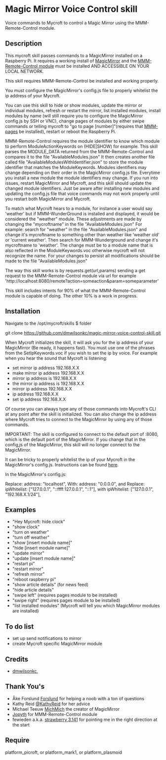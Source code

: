 # Magic Mirror Voice Control skill
Voice commands to Mycroft to control a Magic Mirror using the MMM-Remote-Control module.

## Description
This mycroft skill passes commands to a MagicMirror installed on a Raspberry Pi. It requires a working install of [MagicMirror](https://github.com/MichMich/MagicMirror) and the [MMM-Remote-Control module](https://github.com/Jopyth/MMM-Remote-Control) must be installed AND ACCESSIBLE ON YOUR LOCAL NETWORK.

This skill requires MMM-Remote-Control be installed and working properly.

You must configure the MagicMirror's config.js file to properly whitelist the ip address of your Mycroft.

You can use this skill to hide or show modules, update the mirror or individual modules,
refresh or restart the mirror, list installed modules, install modules by name (will still require you
to configure the MagicMirror config.js by SSH or VNC), change pages of modules by either swipe commands
or telling mycroft to "go to page [number]"(requires that [MMM-pages](https://github.com/edward-shen/MMM-pages)
be installed), restart or reboot the Raspberry Pi.

MMM-Remote-Control requires the module identifier to know which module to
perform ModuleActionKeywords on (HIDE|SHOW) for example. This skill parses the MODULE_DATA returned from
the MMM-Remote-Control and compares it to the file "AvailableModules.json"
It then creates another file called file "AvailableModulesWithIdentifier.json"
to store the module identifier that matches the ModuleKeywords. Modules identifiers may change
depending on their order in the MagicMirror config.js file. Everytime you install a new module
the module identifiers may change. If you run into issues, restart MagicMirror and Mycroft,
and this skill should update the changed module identifiers. Just be aware after installing new modules
and updating the config.js file that voice commands may not work properly until you restart both
MagicMirror and Mycroft.

To match what Mycroft hears to a module, for instance a user would say
'weather' but if MMM-WunderGround is installed and displayed, it would be considered the "weather" module.
These adjustments are made by changing the "mycroftname" in the file "AvailableModules.json"
For example: search for "weather" in the file "AvailableModules.json" and change it's
mycroftname to something other than weather like 'weather old' or 'current weather'.
Then search for MMM-Wunderground and change it's mycroftname to 'weather'. The change must be
to a module name that is also reflected in the ModuleKeywords.voc otherwise mycroft will not recognize the name.
For your changes to persist all modifications should be made to the file "AvailableModules.json"

The way this skill works is by requests.get(url,params) sending a get request to the MMM-Remote-Control module via
url for example 'http://localhost:8080/remote?action=someaction&param=someparameter'

This skill includes intents for 90% of what the MMM-Remote-Control module is capable of doing. The other 10% is a work in progress.

## Installation
Navigate to the /opt/mycroft/skills $ folder

git clone https://github.com/dmwilsonkc/magic-mirror-voice-control-skill.git

When Mycroft initializes the skill, it will ask you for the ip address of your MagicMirror (Be ready, it happens fast).
You must use one of the phrases from the SetIpKeywords.voc if you wish to set the ip by voice.
For example when you hear the sound that Mycroft is listening:

* set mirror ip address 192.168.X.X
* make mirror ip address 192.168.X.X
* mirror ip address is 192.168.X.X
* the mirror ip address is 192.168.X.X
* mirror ip address 192.168.X.X
* ip address 192.168.X.X
* set ip address 192.168.X.X

Of course you can always type any of those commands into Mycroft's CLI at any point after the skill is initialized.
You can also change the ip address where Mycroft tries to connect to the MagicMirror by using any of those commands.

IMPORTANT:
The skill is configured to connect to the default port of :8080, which is the default port of the MagicMirror. If you change that
in the config,js of the MagicMirror, this skill will no longer connect to the MagicMirror.

It can be tricky to properly whitelist the ip of your Mycroft in the MagicMirror's config.js. Instructions can be found [here](https://github.com/Jopyth/MMM-Remote-Control/issues/75).

In the MagicMirror's config.js:

Replace: address: "localhost", With: address: "0.0.0.0", and
Replace: ipWhitelist: ["127.0.0.1", "::ffff:127.0.0.1", "::1"], with ipWhitelist: ["127.0.0.1", "192.168.X.1/24"],

## Examples
* "Hey Mycroft: hide clock"
* "show clock"
* "turn on weather"
* "turn off weather"
* "show [insert module name]"
* "hide [insert module name]"
* "update mirror"
* "update [insert module name]"
* "restart pi"
* "restart mirror"
* "refresh mirror"
* "reboot raspberry pi"
* "show article details" (for news feed)
* "hide article details"
* "swipe left" (requires pages module to be installed)
* "swipe right" (requires pages module to be installed)
* "list installed modules" (Mycroft will tell you which MagicMirror modules are installed)

## To do list
* set up send notifications to mirror
* create Mycroft specific MagicMirror module

## Credits
* [dmwilsonkc](https://github.com/dmwilsonkc),

## Thank You's
* Åke Forslund [Forslund](https://github.com/forslund) for helping a noob with a ton of questions
* Kathy Reid [@KathyReid](https://community.mycroft.ai/u/kathyreid/summary) for her advice
* Michael Teeuw [MichMich](https://github.com/MichMich) the creator of MagicMirror
* [Jopyth](https://github.com/Jopyth) for MMM-Remote-Control module
* fewieden a.k.a. [strawberry 3.141](https://github.com/fewieden) for pointing me in the right direction at the start


## Require
platform_picroft, or platform_mark1, or platform_plasmoid
